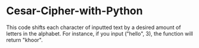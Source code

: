 # Cesar-Cipher-with-Python
This code shifts each character of inputted text by a desired amount of letters in the alphabet. For instance, if you input ("hello", 3), the function will return "khoor".
